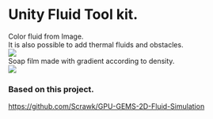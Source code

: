 # Unity Fluid Tool kit.
Color fluid from Image.<br>
It is also possible to add thermal fluids and obstacles.<br>
[![](https://img.youtube.com/vi/s9sfaoJ7IGE/0.jpg)](https://www.youtube.com/watch?v=s9sfaoJ7IGE)<br>
Soap film made with gradient according to density.<br>
[![](https://img.youtube.com/vi/EFUqifeRGhM/0.jpg)](https://www.youtube.com/watch?v=EFUqifeRGhM)<br>
### Based on this project.
https://github.com/Scrawk/GPU-GEMS-2D-Fluid-Simulation

